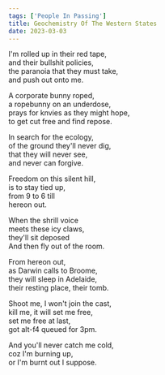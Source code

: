 ```yaml
---
tags: ['People In Passing']
title: Geochemistry Of The Western States
date: 2023-03-03
---
```


I'm rolled up in their red tape,  
and their bullshit policies,  
the paranoia that they must take,  
and push out onto me.

A corporate bunny roped,  
a ropebunny on an underdose,  
prays for knvies as they might hope,  
to get cut free and find repose.

In search for the ecology,  
of the ground they'll never dig,  
that they will never see,  
and never can forgive.

Freedom on this silent hill,  
is to stay tied up,  
from 9 to 6 till  
hereon out.

When the shrill voice  
meets these icy claws,  
they'll sit deposed  
And then fly out of the room.

From hereon out,  
as Darwin calls to Broome,  
they will sleep in Adelaide,  
their resting place, their tomb.

Shoot me, I won't join the cast,  
kill me, it will set me free,  
set me free at last,  
got alt-f4 queued for 3pm.

And you'll never catch me cold,  
coz I'm burning up,  
or I'm burnt out I suppose.
